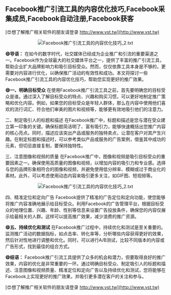 ## **Facebook推广引流工具的内容优化技巧,Facebook采集成员,Facebook自动注册,Facebook获客**

[😍想了解推广相关软件的朋友请登录 http://www.vst.tw](http://www.vst.tw)

 <center><img src="https://vst.tw/MP4/tuiguang/png/7.png" alt="Facebook推广引流工具的内容优化技巧_2.txt"></center>

**😄导语：**
在如今的数字时代，社交媒体已经成为企业推广和引流的重要渠道之一。Facebook作为全球最大的社交媒体平台之一，提供了丰富的推广引流工具，帮助企业扩大品牌影响力和吸引目标受众。然而，仅仅依靠工具本身是不够的，更需要对内容进行优化，以确保推广活动的有效性和成功。本文将探讨一些Facebook推广引流工具的内容优化技巧，帮助您实现更好的推广效果。

**😄一、明确目标受众**
在使用Facebook推广引流工具之前，首先要明确您的目标受众是谁。通过深入了解目标受众的特点、兴趣和购买习惯，可以更好地制定推广策略和优化内容。例如，如果您的目标受众是年轻人群体，那么在内容中使用他们喜欢的流行词汇、符合他们审美的图片和视频等，能够更有效地吸引他们的注意力。

二、制定吸引人的标题和描述
在Facebook推广中，标题和描述是您与潜在受众建立第一印象的关键。确保标题简洁明了、富有吸引力，能够快速概括出您推广内容的核心亮点。同时，描述应该突出产品或服务的独特卖点，让潜在客户对其产生兴趣。在制定标题和描述时，可以参考类似产品或服务的广告案例，借鉴其中成功的元素，但切忌直接复制，要保持独特性。

三、注意图像和视频的质量
在Facebook推广中，图像和视频是吸引目标受众的重要因素之一。确保使用高质量的图像和视频，以增加内容的吸引力和专业感。选择与您的品牌形象相符合的图像和视频，并避免使用低分辨率、模糊或过于商业化的素材。此外，可以考虑使用动态内容来吸引更多关注，如GIF图、短视频等。

 <center><img src="https://vst.tw/MP4/tuiguang/png/1.png" alt="Facebook推广引流工具的内容优化技巧_2.txt"></center>

四、精准定位和定向广告
Facebook提供了精准的广告定位和定向功能，使您能够将推广内容准确地展示给目标受众。利用Facebook的广告管理平台，根据目标受众的地理位置、兴趣、年龄、性别等信息来设置广告投放条件，确保您的内容仅展示给最相关的人群。这样可以提高推广效果，减少浪费的推广资源。

**😄五、持续优化和测试**
在Facebook推广过程中，持续优化和测试是至关重要的。监测推广活动的数据指标，如点击率、转化率等，分析哪些内容获得更好的效果，然后针对性地进行调整和优化。同时，可以进行A/B测试，比较不同版本的内容或广告形式，找到最佳的组合方式。

**😄结语：**
Facebook推广引流工具提供了众多的机会和潜力，但要取得良好的推广效果，内容的优化是非常重要的一环。通过明确目标受众、制定吸引人的标题和描述、注意图像和视频质量、精准定位和定向广告以及持续优化和测试，您将能够在Facebook上实现更好的推广效果，并吸引更多潜在客户的关注和参与。

[😍想了解推广相关软件的朋友请登录 http://www.vst.tw](http://www.vst.tw)



